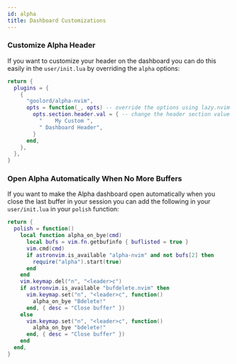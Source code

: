 ```yaml
---
id: alpha
title: Dashboard Customizations
---
```


### Customize Alpha Header

If you want to customize your header on the dashboard you can do this easily in the `user/init.lua` by overriding the `alpha` options:

```lua
return {
  plugins = {
    {
      "goolord/alpha-nvim",
      opts = function(_, opts) -- override the options using lazy.nvim
        opts.section.header.val = { -- change the header section value
          "    My Custom ",
          " Dashboard Header",
        }
      end,
    },
  },
}
```

### Open Alpha Automatically When No More Buffers

If you want to make the Alpha dashboard open automatically when you close the last buffer in your session you can add the following in your `user/init.lua` in your `polish` function:

```lua
return {
  polish = function()
    local function alpha_on_bye(cmd)
      local bufs = vim.fn.getbufinfo { buflisted = true }
      vim.cmd(cmd)
      if astronvim.is_available "alpha-nvim" and not bufs[2] then
        require("alpha").start(true)
      end
    end
    vim.keymap.del("n", "<leader>c")
    if astronvim.is_available "bufdelete.nvim" then
      vim.keymap.set("n", "<leader>c", function()
        alpha_on_bye "Bdelete!"
      end, { desc = "Close buffer" })
    else
      vim.keymap.set("n", "<leader>c", function()
        alpha_on_bye "bdelete!"
      end, { desc = "Close buffer" })
    end
  end,
}
```
